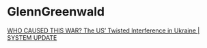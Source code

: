 # GlennGreenwald
[WHO CAUSED THIS WAR? The US’ Twisted Interference in Ukraine | SYSTEM UPDATE](https://youtu.be/Vwjy7yIACDs)
